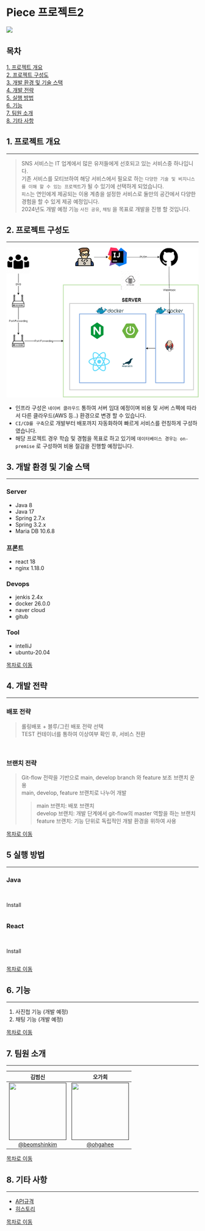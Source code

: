 # Piece 프로젝트2

<img src="./main.png">

## 목차
[1. 프로젝트 개요](#1-프로젝트-개요) <br>
[2. 프로젝트 구성도](#2-프로젝트-구성도) <br>
[3. 개발 환경 및 기술 스택](#3-개발-환경-및-기술-스택) <br>
[4. 개발 전략](#4-개발-전략) <br>
[5. 실행 방법](#5-실행-방법) <br>
[6. 기능](#6-기능) <br>
[7. 팀원 소개](#7-팀원-소개) <br>
[8. 기타 사항](#8-기타-사항) <br>

## 1. 프로젝트 개요

------------
> SNS 서비스는 IT 업계에서 많은 유저들에게 선호되고 있는 서비스중 하나입니다. <br>
> 기존 서비스를 모티브하여 해당 서비스에서 필요로 하는 `다양한 기술 및 비지니스를 이해 할 수 있는 프로젝트`가 될 수 있기에 선택하게 되었습니다. <br>
> `피스`는 연인에게 제공되는 이용 계층을 설정한 서비스로 둘만의 공간에서 다양한 경험을 할 수 있게 제공 예정입니다. <br>
> 2024년도 개발 예정 기능 `사진 공유`, `채팅` 을 목표로 개발을 진행 할 것입니다.

## 2. 프로젝트 구성도

------------

<img src="./diagram.png">

- 인프라 구성은 `네이버 클라우드` 통하여 서버 임대 예정이며 비용 및 서버 스펙에 따라서 다른 클라우드(AWS 등..) 환경으로 변경 할 수 있습니다.
- `CI/CD를 구축`으로 개발부터 배포까지 자동화하여 빠르게 서비스를 런칭하게 구성하였습니다.
- 해당 프로젝트 경우 학습 및 경험을 목표로 하고 있기에 `데이터베이스 경우는 on-premise` 로 구성하여 비용 절감을 진행할 예정입니다.

## 3. 개발 환경 및 기술 스택

------------

### Server
  - Java 8
  - Java 17
  - Spring 2.7.x
  - Spring 3.2.x
  - Maria DB 10.6.8

### 프론트
  - react 18
  - nginx 1.18.0

### Devops
  - jenkis 2.4x
  - docker 26.0.0
  - naver cloud
  - gitub

### Tool
  - intelliJ
  - ubuntu-20.04

[목차로 이동](#목차)

## 4. 개발 전략

------------

### 배포 전략
> 롤링배포 + 블루/그린 배포 전략 선택 <br> 
> TEST 컨테이너를 통하여 이상여부 확인 후, 서비스 전환 

<br>

### 브랜치 전략
> Git-flow 전략을 기반으로 main, develop branch 와 feature 보조 브랜치 운용 <br>
> main, develop, feature 브랜치로 나누어 개발
> > main 브랜치: 배포 브랜치 <br>
> > develop 브랜치: 개발 단계에서 git-flow의 master 역할을 하는 브랜치 <br>
> > feature 브랜치: 기능 단위로 독립적인 개발 환경을 위하여 사용

[목차로 이동](#목차)

## 5 실행 방법

------------

### Java

<br>

Install

```angular2html

```


### React

<br>

Install

```angular2html

```

[목차로 이동](#목차)

## 6. 기능

------------
1. 사진첩 기능 (개발 예정)
2. 채팅 기능 (개발 예정)

[목차로 이동](#목차)
## 7. 팀원 소개

------------

<div align="center">


|                         **김범신**                        |                       **오가희**                      |
|:--------------------------------------------------------:|:----------------------------------------------------:|
| [<img src="" height=150 width=150> <br/> @beomshinkim]() | [<img src="" height=150 width=150> <br/> @ohgahee]() |

</div>

[목차로 이동](#목차)

## 8. 기타 사항

------------

- [API규격](http://123.com)
- [히스토리](http://123.com)

[목차로 이동](#목차)